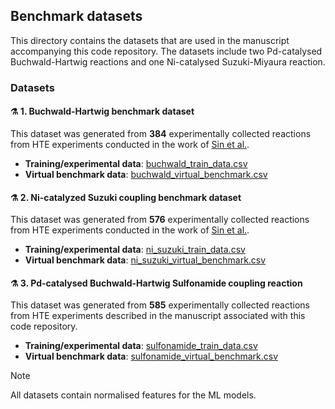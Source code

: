 ## Benchmark datasets

This directory contains the datasets that are used in the manuscript accompanying this code repository. The datasets include two Pd-catalysed Buchwald-Hartwig reactions and one Ni-catalysed Suzuki-Miyaura reaction.

### Datasets

#### ⚗️ 1. Buchwald-Hartwig benchmark dataset

This dataset was generated from **384** experimentally collected reactions from HTE experiments conducted in the work of [Sin et al.](https://doi.org/10.1038/s41467-025-61803-0).

- **Training/experimental data**: [buchwald_train_data.csv](experimental_data/buchwald_train_data.csv)
- **Virtual benchmark data**: [buchwald_virtual_benchmark.csv](buchwald_virtual_benchmark.csv)

#### ⚗️ 2. Ni-catalyzed Suzuki coupling benchmark dataset

This dataset was generated from **576** experimentally collected reactions from HTE experiments conducted in the work of [Sin et al.](https://doi.org/10.1038/s41467-025-61803-0).

- **Training/experimental data**: [ni_suzuki_train_data.csv](experimental_data/ni_suzuki_train_data.csv)
- **Virtual benchmark data**: [ni_suzuki_virtual_benchmark.csv](ni_suzuki_virtual_benchmark.csv)

#### ⚗️ 3. Pd-catalysed Buchwald-Hartwig Sulfonamide coupling reaction

This dataset was generated from **585** experimentally collected reactions from HTE experiments described in the manuscript associated with this code repository.

- **Training/experimental data**: [sulfonamide_train_data.csv](experimental_data/sulfonamide_train_data.csv)
- **Virtual benchmark data**: [sulfonamide_virtual_benchmark.csv](sulfonamide_virtual_benchmark.csv)


> [!NOTE]
> All datasets contain normalised features for the ML models.
